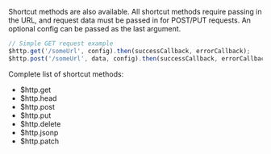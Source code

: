 Shortcut methods are also available. All shortcut methods require passing in the URL, and request data must be passed in for POST/PUT requests. An optional config can be passed as the last argument.

```js
// Simple GET request example
$http.get('/someUrl', config).then(successCallback, errorCallback);
$http.post('/someUrl', data, config).then(successCallback, errorCallback);

```

Complete list of shortcut methods:

* $http.get
* $http.head
* $http.post
* $http.put
* $http.delete
* $http.jsonp
* $http.patch
